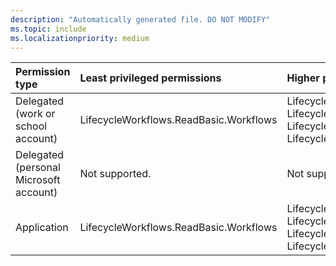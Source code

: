 ```yaml
---
description: "Automatically generated file. DO NOT MODIFY"
ms.topic: include
ms.localizationpriority: medium
---
```


|Permission type|Least privileged permissions|Higher privileged permissions|
|:---|:---|:---|
|Delegated (work or school account)|LifecycleWorkflows.ReadBasic.Workflows|LifecycleWorkflows.Read.All, LifecycleWorkflows.Read.Workflows, LifecycleWorkflows.ReadWrite.All, LifecycleWorkflows.ReadWrite.Workflows|
|Delegated (personal Microsoft account)|Not supported.|Not supported.|
|Application|LifecycleWorkflows.ReadBasic.Workflows|LifecycleWorkflows.Read.All, LifecycleWorkflows.Read.Workflows, LifecycleWorkflows.ReadWrite.All, LifecycleWorkflows.ReadWrite.Workflows|

